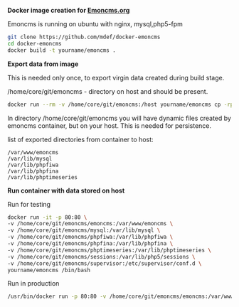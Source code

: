 **Docker image creation for [Emoncms.org](http://emoncms.org/ "")**

Emoncms is running on ubuntu with nginx, mysql,php5-fpm

```bash
git clone https://github.com/mdef/docker-emoncms
cd docker-emoncms
docker build -t yourname/emoncms .
```


**Export data from image**

This is needed only once, to export virgin data created during build stage.

/home/core/git/emoncms - directory on host and should be present.

```bash
docker run --rm -v /home/core/git/emoncms:/host yourname/emoncms cp -rp {/var/www/emoncms,/var/lib/mysql,/var/lib/phpfina,/var/lib/phpfiwa,/var/lib/phptimeseries} /host/
```

In directory /home/core/git/emoncms you will have dynamic files created by emoncms container, but on your host. This is needed for persistence. 

list of exported directories from container to host:

    /var/www/emoncms 
    /var/lib/mysql
    /var/lib/phpfiwa
    /var/lib/phpfina
    /var/lib/phptimeseries



**Run container with data stored on host**

Run for testing
```bash
docker run -it -p 80:80 \
-v /home/core/git/emoncms/emoncms:/var/www/emoncms \ 
-v /home/core/git/emoncms/mysql:/var/lib/mysql \
-v /home/core/git/emoncms/phpfiwa:/var/lib/phpfiwa \
-v /home/core/git/emoncms/phpfina:/var/lib/phpfina \
-v /home/core/git/emoncms/phptimeseries:/var/lib/phptimeseries \
-v /home/core/git/emoncms/sessions:/var/lib/php5/sessions \
-v /home/core/git/emoncms/supervisor:/etc/supervisor/conf.d \
yourname/emoncms /bin/bash 
```

Run in production
```bash
/usr/bin/docker run -p 80:80 -v /home/core/git/emoncms/emoncms:/var/www/emoncms -v /home/core/git/emoncms/mysql:/var/lib/mysql -v /home/core/git/emoncms/phpfiwa:/var/lib/phpfiwa -v /home/core/git/emoncms/phpfina:/var/lib/phpfina -v /home/core/git/emoncms/phptimeseries:/var/lib/phptimeseries -v /home/core/git/emoncms/sessions:/var/lib/php5/sessions -v /home/core/git/emoncms/supervisor:/etc/supervisor/conf.d yourname/emoncms /usr/bin/supervisord -n -c /etc/supervisor/supervisord.conf
```


